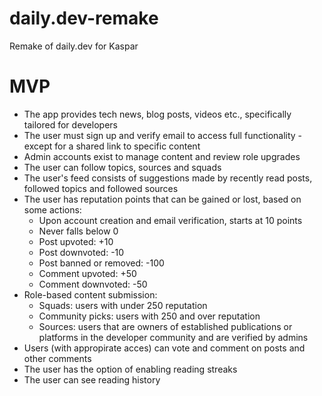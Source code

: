 # daily.dev-remake
Remake of daily.dev for Kaspar

# MVP
- The app provides tech news, blog posts, videos etc., specifically tailored for developers
- The user must sign up and verify email to access full functionality - except for a shared link to specific content
- Admin accounts exist to manage content and review role upgrades
- The user can follow topics, sources and squads
- The user's feed consists of suggestions made by recently read posts, followed topics and followed sources
- The user has reputation points that can be gained or lost, based on some actions:
    - Upon account creation and email verification, starts at 10 points
    - Never falls below 0
    - Post upvoted: +10
    - Post downvoted: -10
    - Post banned or removed: -100
    - Comment upvoted: +50
    - Comment downvoted: -50
- Role-based content submission:
    - Squads: users with under 250 reputation
    - Community picks: users with 250 and over reputation
    - Sources: users that are owners of established publications or platforms in the developer community and are verified by admins
- Users (with appropirate acces) can vote and comment on posts and other comments
- The user has the option of enabling reading streaks
- The user can see reading history
